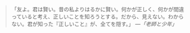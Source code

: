 > 「友よ。君は賢い。昔の私よりはるかに賢い。何かが正しく、何かが間違っていると考え、正しいことを知ろうとする。だから、見えない。わからない。君が知った『正しいこと』が、全てを隠す。」 _―「老師と少年」_
